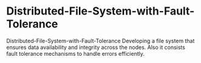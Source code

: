 # Distributed-File-System-with-Fault-Tolerance
Distributed-File-System-with-Fault-Tolerance
Developing a file system that ensures data availability and integrity across the nodes.
Also it consists fault tolerance mechanisms to handle errors efficiently.
